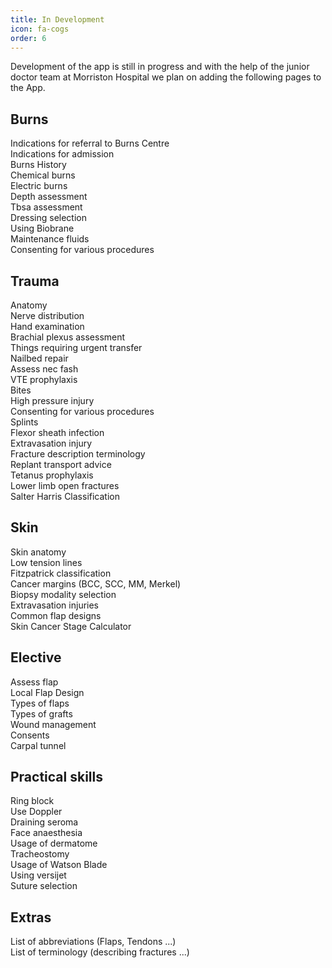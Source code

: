```yaml
---
title: In Development
icon: fa-cogs
order: 6
---
```

Development of the app is still in progress and with the help of the junior doctor team at Morriston Hospital we plan on adding the following pages to the App.

## Burns

Indications for referral to Burns Centre  
Indications for admission  
Burns History  
Chemical burns  
Electric burns  
Depth assessment  
Tbsa assessment  
Dressing selection  
Using Biobrane  
Maintenance fluids  
Consenting for various procedures  


## Trauma

Anatomy  
Nerve distribution  
Hand examination  
Brachial plexus assessment  
Things requiring urgent transfer  
Nailbed repair  
Assess nec fash  
VTE prophylaxis  
Bites  
High pressure injury  
Consenting for various procedures  
Splints  
Flexor sheath infection  
Extravasation injury  
Fracture description terminology  
Replant transport advice  
Tetanus prophylaxis  
Lower limb open fractures  
Salter Harris Classification  

## Skin

Skin anatomy  
Low tension lines  
Fitzpatrick classification  
Cancer margins (BCC, SCC, MM, Merkel)  
Biopsy modality selection  
Extravasation injuries  
Common flap designs  
Skin Cancer Stage Calculator  

## Elective

Assess flap  
Local Flap Design  
Types of flaps  
Types of grafts  
Wound management  
Consents  
Carpal tunnel  


## Practical skills

Ring block  
Use Doppler  
Draining seroma  
Face anaesthesia  
Usage of dermatome  
Tracheostomy  
Usage of Watson Blade  
Using versijet  
Suture selection  

## Extras

List of abbreviations (Flaps, Tendons ...)  
List of terminology (describing fractures ...)  

